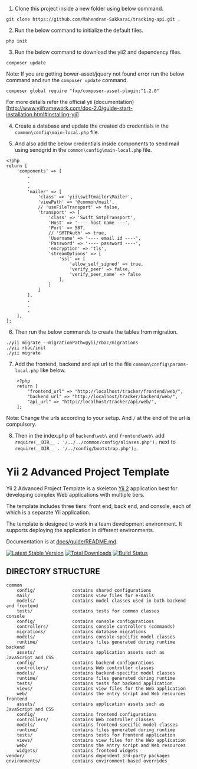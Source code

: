 1. Clone this project inside a new folder using below command.
```
git clone https://github.com/Mahendran-Sakkarai/tracking-api.git .
```

2. Run the below command to initialize the default files.
```
php init
```

3. Run the below command to download the yii2 and dependency files.
```
composer update
```
Note: If you are getting bower-asset/jquery not found error run the below command and run the `composer update` command.
```
composer global require "fxp/composer-asset-plugin:^1.2.0"
```
For more details refer the official yii (documentation)[http://www.yiiframework.com/doc-2.0/guide-start-installation.html#installing-yii]

4. Create a database and update the created db credentials in the `common\config\main-local.php` file.

5. And also add the below credentials inside components to send mail using sendgrid in the `common\config\main-local.php` file.
```
<?php
return [
    'components' => [
        .
        .
        .
        'mailer' => [
            'class' => 'yii\swiftmailer\Mailer',
            'viewPath' => '@common/mail',
            // 'useFileTransport' => false,
            'transport' => [
                'class' => 'Swift_SmtpTransport',
                'Host' => '---- host name ---',
                'Port' => 587,
                // 'SMTPAuth' => true,
                'Username' => '---- email id ----',
                'Password' => '---- password ----',
                'encryption' => 'tls',
                'streamOptions' => [
                    'ssl' => [
                        'allow_self_signed' => true,
                        'verify_peer' => false,
                        'verify_peer_name' => false
                    ],
                ]
            ]
        ],
        .
        .
        .
    ],
];
```

6. Then run the below commands to create the tables from migration.
```
./yii migrate --migrationPath=@yii/rbac/migrations
./yii rbac/init
./yii migrate
```

7. Add the frontend, backend and api url to the file `common\config\params-local.php` like below.
```
    <?php
    return [
        "frontend_url" => "http://localhost/tracker/frontend/web/",
        "backend_url" => "http://localhost/tracker/backend/web/",
        "api_url" => "http://localhost/tracker/api/web/",
    ];
```
Note: Change the urls according to your setup. And `/` at the end of the url is compulsory.

8. Then in the index.php of `backend\web\` and `frontend\web\` add `require(__DIR__ . '/../../common/config/aliases.php');` next to `require(__DIR__ . '/../config/bootstrap.php');`.

Yii 2 Advanced Project Template
===============================

Yii 2 Advanced Project Template is a skeleton [Yii 2](http://www.yiiframework.com/) application best for
developing complex Web applications with multiple tiers.

The template includes three tiers: front end, back end, and console, each of which
is a separate Yii application.

The template is designed to work in a team development environment. It supports
deploying the application in different environments.

Documentation is at [docs/guide/README.md](docs/guide/README.md).

[![Latest Stable Version](https://poser.pugx.org/yiisoft/yii2-app-advanced/v/stable.png)](https://packagist.org/packages/yiisoft/yii2-app-advanced)
[![Total Downloads](https://poser.pugx.org/yiisoft/yii2-app-advanced/downloads.png)](https://packagist.org/packages/yiisoft/yii2-app-advanced)
[![Build Status](https://travis-ci.org/yiisoft/yii2-app-advanced.svg?branch=master)](https://travis-ci.org/yiisoft/yii2-app-advanced)

DIRECTORY STRUCTURE
-------------------

```
common
    config/              contains shared configurations
    mail/                contains view files for e-mails
    models/              contains model classes used in both backend and frontend
    tests/               contains tests for common classes    
console
    config/              contains console configurations
    controllers/         contains console controllers (commands)
    migrations/          contains database migrations
    models/              contains console-specific model classes
    runtime/             contains files generated during runtime
backend
    assets/              contains application assets such as JavaScript and CSS
    config/              contains backend configurations
    controllers/         contains Web controller classes
    models/              contains backend-specific model classes
    runtime/             contains files generated during runtime
    tests/               contains tests for backend application    
    views/               contains view files for the Web application
    web/                 contains the entry script and Web resources
frontend
    assets/              contains application assets such as JavaScript and CSS
    config/              contains frontend configurations
    controllers/         contains Web controller classes
    models/              contains frontend-specific model classes
    runtime/             contains files generated during runtime
    tests/               contains tests for frontend application
    views/               contains view files for the Web application
    web/                 contains the entry script and Web resources
    widgets/             contains frontend widgets
vendor/                  contains dependent 3rd-party packages
environments/            contains environment-based overrides
```
